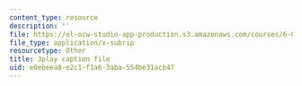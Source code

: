 ```yaml
---
content_type: resource
description: ''
file: https://ol-ocw-studio-app-production.s3.amazonaws.com/courses/6-002-circuits-and-electronics-spring-2007/e0ebeea0e2c1f1a63aba554be31acb47_COdQmA9g9S8.srt
file_type: application/x-subrip
resourcetype: Other
title: 3play caption file
uid: e0ebeea0-e2c1-f1a6-3aba-554be31acb47
---
```

